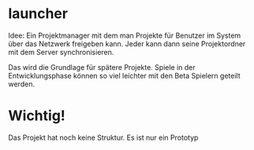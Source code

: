 # launcher
 Idee: Ein Projektmanager mit dem man Projekte für Benutzer im System über das Netzwerk freigeben kann. Jeder kann dann seine Projektordner mit dem Server synchronisieren.

 Das wird die Grundlage für spätere Projekte. Spiele in der Entwicklungsphase können so viel leichter mit den Beta Spielern geteilt werden. 

# Wichtig!
 Das Projekt hat noch keine Struktur. Es ist nur ein Prototyp
